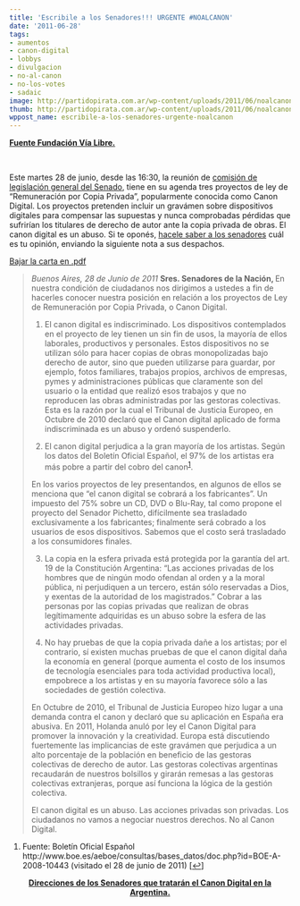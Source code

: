 ```yaml
---
title: 'Escribile a los Senadores!!! URGENTE #NOALCANON'
date: '2011-06-28'
tags:
- aumentos
- canon-digital
- lobbys
- divulgacion
- no-al-canon
- no-los-votes
- sadaic
image: http://partidopirata.com.ar/wp-content/uploads/2011/06/noalcanon5_red.jpg
thumb: http://partidopirata.com.ar/wp-content/uploads/2011/06/noalcanon5_red.jpg
wppost_name: escribile-a-los-senadores-urgente-noalcanon
---
```


<strong><a href="http://www.vialibre.org.ar/2011/06/28/urgente-escribile-a-los-senadores-y-deciles-que-no-al-canon-digital/" target="_blank">Fuente Fundación Vía Libre.</a></strong>

&nbsp;

Este martes 28 de junio, desde las 16:30, la reunión de <a href="http://www.senado.gov.ar/web/comisiones/reuComi.php?nro_comision=53">comisión  de legislación general del Senado</a>, tiene en su agenda tres  proyectos de ley de “Remuneración por Copia Privada”, popularmente  conocida como Canon Digital.  Los proyectos pretenden incluir un  gravámen sobre dispositivos digitales para compensar las supuestas y  nunca comprobadas pérdidas que sufrirían los titulares de derecho de  autor ante la copia privada de obras. El canon digital es un abuso. Si  te oponés, <a href="http://www.senado.gov.ar/web/comisiones/intComi.php?nro_comision=53">hacele  saber a los senadores</a> cuál es tu opinión, enviando la siguiente  nota a sus despachos.

<a href="http://www.vialibre.org.ar/wp-content/uploads/2011/06/canon.digital.pdf">Bajar  la carta en .pdf </a>
<blockquote><em>Buenos Aires, 28 de Junio de 2011</em>
<strong>Sres. Senadores de la Nación, </strong>
En nuestra condición de ciudadanos nos dirigimos a ustedes a fin de  hacerles conocer nuestra posición en relación a los proyectos de Ley de  Remuneración por Copia Privada, o Canon Digital.

1. El canon digital es indiscriminado. Los dispositivos contemplados  en el proyecto de ley tienen un sin fin de usos, la mayoría de ellos  laborales, productivos y personales.  Estos dispositivos no se utilizan  sólo para hacer copias de obras monopolizadas bajo derecho de autor,  sino que pueden utilizarse para guardar, por ejemplo, fotos familiares,  trabajos propios, archivos de empresas, pymes y administraciones  públicas que claramente son del usuario o la entidad que realizó esos  trabajos y que no reproducen las obras administradas por las gestoras  colectivas.    Esta es la razón por la cual el Tribunal de Justicia  Europeo, en Octubre de 2010 declaró que el Canon digital aplicado de  forma indiscriminada es un abuso y ordenó suspenderlo.

2. El canon digital perjudica a la gran mayoría de los artistas.  Según los datos del Boletín Oficial Español, el 97% de los artistas era  más pobre a partir del cobro del canon<sup><a id="identifier_0_6296" title=" Fuente: Boletín Oficial Español   http://www.boe.es/aeboe/consultas/bases_datos/doc.php?id=BOE-A-2008-10443   (visitado el 28 de junio de 2011)  " href="http://www.vialibre.org.ar/2011/06/28/urgente-escribile-a-los-senadores-y-deciles-que-no-al-canon-digital/#footnote_0_6296">1</a></sup>.

En los varios proyectos de ley presentandos, en algunos de ellos se  menciona que “el canon digital se cobrará a los fabricantes”. Un  impuesto del 75% sobre un CD, DVD o Blu-Ray, tal como propone el  proyecto del Senador Pichetto, difícilmente sea trasladado  exclusivamente a los fabricantes; finalmente será cobrado a los usuarios  de esos dispositivos.  Sabemos que el costo será trasladado a los  consumidores finales.

3. La copia en la esfera privada está protegida por la garantía del  art. 19 de la Constitución Argentina: “Las acciones privadas de los  hombres que de ningún modo ofendan al orden y a la moral pública, ni  perjudiquen a un tercero, están sólo reservadas a Dios, y exentas de la  autoridad de los magistrados.”  Cobrar a las personas por las copias  privadas que realizan de obras legítimamente adquiridas es un abuso  sobre la esfera de las actividades privadas.

4. No hay pruebas de que la copia privada dañe a los artistas; por el  contrario, sí existen muchas pruebas de que el canon digital daña la  economía en general (porque aumenta el costo de los insumos de  tecnología esenciales para toda actividad productiva local), empobrece a  los artistas y en su mayoría favorece sólo a las sociedades de gestión  colectiva.

En Octubre de 2010, el Tribunal de Justicia Europeo hizo lugar a una  demanda contra el canon y declaró que su aplicación en España era  abusiva.  En 2011, Holanda anuló por ley el Canon Digital para promover  la innovación y la creatividad.  Europa está discutiendo fuertemente las  implicancias de este gravámen que perjudica a un alto porcentaje de la  población en beneficio de las gestoras colectivas de derecho de autor.   Las gestoras colectivas argentinas recaudarán de nuestros bolsillos y  girarán remesas a las gestoras colectivas extranjeras, porque así  funciona la lógica de la gestión colectiva.

El canon digital es un abuso.  Las acciones privadas son privadas.  Los ciudadanos no vamos a negociar nuestros derechos.   No al Canon  Digital.</blockquote>
<ol>
	<li id="footnote_0_6296"> Fuente:  Boletín Oficial Español   http://www.boe.es/aeboe/consultas/bases_datos/doc.php?id=BOE-A-2008-10443   (visitado el 28 de junio de 2011)   [<a href="http://www.vialibre.org.ar/2011/06/28/urgente-escribile-a-los-senadores-y-deciles-que-no-al-canon-digital/#identifier_0_6296">↩</a>]</li>
</ol>
<p style="text-align: center;"><strong> <a href="http://partidopirata.com.ar/1211/nolosvotes-noalcanon-noalcanenargentina-senadores-que-tratan-el-canon">Direcciones de los Senadores que tratarán el Canon Digital en la Argentina.</a></strong></p>
